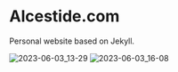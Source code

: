 # Alcestide.com
Personal website based on Jekyll.

![2023-06-03_13-29](https://github.com/alcestide/alcestide.github.io/assets/106203061/4137c061-7f1f-43b8-a4ca-fc6ca86bf9e2)
![2023-06-03_16-08](https://github.com/alcestide/alcestide.github.io/assets/106203061/621e3acd-9ce6-44c9-89c4-901de0870987)
